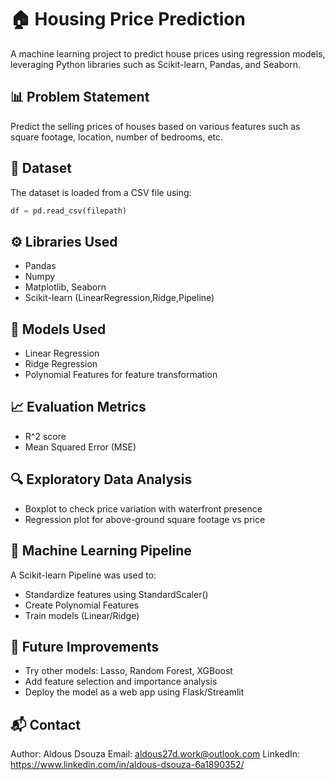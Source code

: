 # 🏠 Housing Price Prediction

A machine learning project to predict house prices using regression models, leveraging Python libraries such as Scikit-learn, Pandas, and Seaborn.

## 📊 Problem Statement

Predict the selling prices of houses based on various features such as square footage, location, number of bedrooms, etc.

## 📁 Dataset

The dataset is loaded from a CSV file using:

```python
df = pd.read_csv(filepath)
```

## ⚙️ Libraries Used
- Pandas
- Numpy
- Matplotlib, Seaborn
- Scikit-learn (LinearRegression,Ridge,Pipeline)

## 🧪 Models Used
- Linear Regression
- Ridge Regression
- Polynomial Features for feature transformation

## 📈 Evaluation Metrics
- R^2 score
- Mean Squared Error (MSE)

## 🔍 Exploratory Data Analysis
- Boxplot to check price variation with waterfront presence
- Regression plot for above-ground square footage vs price

## 🧰 Machine Learning Pipeline
A Scikit-learn Pipeline was used to:
- Standardize features using StandardScaler()
- Create Polynomial Features
- Train models (Linear/Ridge)

## 🧠 Future Improvements
- Try other models: Lasso, Random Forest, XGBoost
- Add feature selection and importance analysis
- Deploy the model as a web app using Flask/Streamlit

## 📬 Contact
Author: Aldous Dsouza
Email: aldous27d.work@outlook.com
LinkedIn: https://www.linkedin.com/in/aldous-dsouza-6a1890352/
